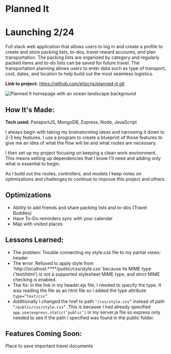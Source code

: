 # Planned It
# Launching 2/24
Full stack web application that allows users to log in and create a profile to create and store packing lists, to-dos, travel reward accounts, and plan transportation. The packing lists are organized by category and regularly packed items and to-do lists can be saved for future travel. The transportation planning allows users to enter data such as type of transport, cost, dates, and location to help build out the most seamless logistics.

**Link to project:** https://github.com/elizcris/planned-it.git

![Planned It homepage with an ocean landscape background](/public/images/plannedit.png)

## How It's Made:

**Tech used:** PassportJS, MongoDB, Express, Node, JavaScript

I always begin with taking my brainstorming ideas and narrowing it down to 2-3 key features. I use a program to create a blueprint of those features to give me an idea of what the flow will be and what routes are necessary.

I then set up my project focusing on keeping a clean work environment. This means setting up dependencies that I know I'll need and adding only what is essential to begin.

As I build out the routes, controllers, and models I keep notes on optimizations and challenges to continue to improve this project and others.


## Optimizations
- Ability to add friends and share packing lists and to-dos (Travel Buddies)
- Have To-Do reminders sync with your calendar
- Map with visited places


## Lessons Learned:
- The problem: Trouble connecting my style.css file to my partial views: header
- The error: Refused to apply style from 'http://localhost:****/public/css/style.css' because its MIME type ('text/html') is not a supported stylesheet MIME type, and strict MIME checking is enabled.
- The fix: In the link in my header.ejs file, I needed to specify the type. It was reading the file as an html file so I added the type attribute `type=”text/css”`
- Additionally I changed the href to path `"/css/style.css”` instead of path `“/public/css/style.css”`. This is because I had already specified `app.use(express.static(’public’)` in my server.js file so express only needed to see if the path I specified was found in the public folder.


## Features Coming Soon: 
Place to save important travel documents
